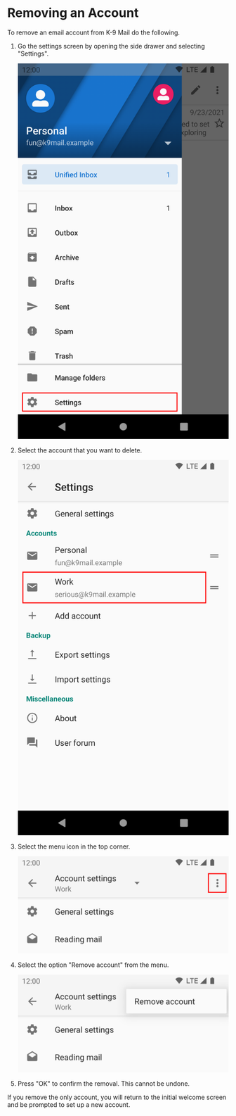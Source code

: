# Removing an Account

To remove an email account from K-9 Mail do the following.

1. Go the settings screen by opening the side drawer and selecting "Settings".

    ![settings icon](img/settings_select.png)

1. Select the account that you want to delete.
   
    ![select account](img/account_select.png)

1. Select the menu icon in the top corner.
   
    ![menu icon](img/account_menu_icon.png)

1. Select the option "Remove account" from the menu.
   
    ![expanded menu](img/account_menu_expanded.png)

1. Press "OK" to confirm the removal. This cannot be undone.

If you remove the only account, you will return to the initial welcome screen and be prompted
to set up a new account.
